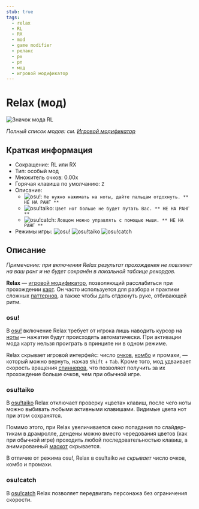 ```yaml
---
stub: true
tags:
  - relax
  - RL
  - RX
  - mod
  - game modifier
  - релакс
  - рх
  - рл
  - мод
  - игровой модификатор
---
```


# Relax (мод)

![Значок мода RL](/wiki/shared/mods/RL.png "Значок мода Relax (RL)")

*Полный список модов: см. [Игровой модификатор](/wiki/Gameplay/Game_modifier)*

## Краткая информация

- Сокращение: RL или RX
- Тип: особый мод
- Множитель очков: 0.00x
- Горячая клавиша по умолчанию: `Z`
- Описание:
  - ![][osu!]: `Не нужно нажимать на ноты, дайте пальцам отдохнуть. ** НЕ НА РАНГ **`
  - ![][osu!taiko]: `Цвет нот больше не будет путать Вас. ** НЕ НА РАНГ **`
  - ![][osu!catch]: `Ловцом можно управлять с помощью мыши. ** НЕ НА РАНГ **`
- Режимы игры: ![][osu!] ![][osu!taiko] ![][osu!catch]

## Описание

*Примечание: при включении Relax результат прохождения не повлияет на ваш ранг и не будет сохранён в локальной таблице рекордов.*

**Relax** — [игровой модификатор](/wiki/Gameplay/Game_modifier), позволяющий расслабиться при прохождении [карт](/wiki/Beatmap). Он часто используется для разбора и практики сложных [паттернов](/wiki/Beatmap/Pattern), а также чтобы дать отдохнуть руке, отбивающей ритм.

### osu!

В [osu!](/wiki/Game_mode/osu!) включение Relax требует от игрока лишь наводить курсор на [ноты](/wiki/Gameplay/Hit_object) — нажатия будут происходить автоматически. При активации мода карту нельзя проиграть в принципе ни в одном режиме.

Relax скрывает игровой интерфейс: число [очков](/wiki/Gameplay/Score), [комбо](/wiki/Beatmapping/Combo) и промахи, — который можно вернуть, нажав `Shift` + `Tab`. Кроме того, мод удваивает скорость вращения [спиннеров](/wiki/Gameplay/Hit_object/Spinner), что позволяет получить за их прохождение больше очков, чем при обычной игре.

### osu!taiko

В [osu!taiko](/wiki/Game_mode/osu!taiko) Relax отключает проверку «цвета» клавиш, после чего ноты можно выбивать любыми активными клавишами. Видимые цвета нот при этом сохранятся.

Помимо этого, при Relax увеличивается окно попадания по слайдер-тикам в драмролле, дендены можно вместо чередования цветов (как при обычной игре) проходить любой последовательностью клавиш, а анимированный [маскот](/wiki/Mascots) скрывается.

В отличие от режима osu!, Relax в osu!taiko *не скрывает* число очков, комбо и промахи.

### osu!catch

В [osu!catch](/wiki/Game_mode/osu!catch) Relax позволяет передвигать персонажа без ограничения скорости.

[osu!]: /wiki/shared/mode/osu.png "osu!"
[osu!taiko]: /wiki/shared/mode/taiko.png "osu!taiko"
[osu!catch]: /wiki/shared/mode/catch.png "osu!catch"
